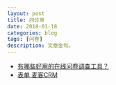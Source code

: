 ```yaml
---
layout: post
title: 问诊单
date: 2018-01-18
categories: blog
tags: [问卷]
description: 文章金句。
---
```


- [有哪些好用的在线问卷调查工具？](https://www.zhihu.com/question/29453643)
- [表单 麦客CRM](http://www.mikecrm.com/form.php#/list/)
